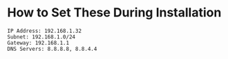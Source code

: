 # How to Set These During Installation

```text
IP Address: 192.168.1.32
Subnet: 192.168.1.0/24
Gateway: 192.168.1.1
DNS Servers: 8.8.8.8, 8.8.4.4
```
